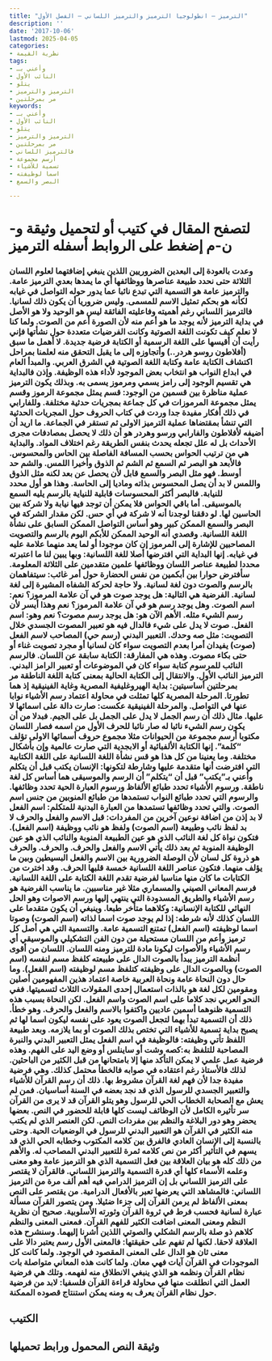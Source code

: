 ```yaml
---
title: "الترميز – انطولوجيا الترميز والترميز اللساني – الفصل الأول"
description: ''
date: '2017-10-06'
lastmod: 2025-04-05
categories:
- نظرية القيمة
tags:
- وأعني بـ
- النائب الأول
- يتلو
- الترميز والترميز
- مر بمرحلتين
keywords:
- وأعني بـ
- النائب الأول
- يتلو
- الترميز والترميز
- مر بمرحلتين
- فالترميز اللساني
- أرسم مجموعة
- تسمية للأشياء
- اسما لوظيفته
- البصر والسمع

---
```

# **لتصفح المقال في كتيب أو لتحميل وثيقة و-ن-م إضغط على الروابط أسفله** **الترميز**

### وعدت بالعودة إلى البعدين الضروريين اللذين ينبغي إضافتهما لعلوم اللسان الثلاثة حتى نحدد طبيعة عناصرها ووظائفها أي ما يمدها بعدي الترميز عامة. والترميز عامة هو التسمية التي تبدع نائبا عما يدور حوله التواصل في غيابه لكأنه هو بحكم تمثيل الاسم للمسمى. وليس ضروريا أن يكون ذلك لسانيا. فالترميز اللساني رغم أهميته وفاعليته الفائقة ليس هو الوحيد ولا هو الأصل في بداية الترميز لأنه يوجد ما هو أعم منه لأن الصورة أعم من الصوت. ولما كنا لا نعلم كيف تكونت اللغة الصوتية وكانت الفرضيات متعددة حول نشأتها فإني رأيت أن أقيسها على اللغة الرسمية أو الكتابة فرضية جديدة. لا أهمل ما سبق (أفلاطون روسو هردر..) وأتجاوزه إلى ما يقبل التحقق منه لعلمنا بمراحل اكتشاف الكتابة عامة وكتابة اللغة الصوتية في الشرق العربي. والمبدأ العام في ابداع النواب هو انتخاب بعض الموجود لأداء هذه الوظيفة. وإذن فالبداية هي تقسيم الوجود إلى رامز يسمي ومرموز يسمى به. وبذلك يكون الترميز عملية مناظرة بين قسمين من الوجود: قسم يمثل مجموعة الرموز وقسم يمثل مجموعة المرموزات في كل جماعة بمجريات حدثية مختلفة. وللفارابي في ذلك أفكار مفيدة جدا وردت في كتاب الحروف حول المجريات الحدثية التي تنشأ بمقتضاها عملية الترميز الاولى ثم تستقر في الجماعة. ما اريد أن أضيفه لأفلاطون والفارابي ورسو وهردر هو أن ذلك لا يحصل بمصادفات مجرى الأحداث بل له علل تجعله يحدث بنفس الطريقة رغم اختلاف المواد. والبداية هي من ترتيب الحواس بحسب المسافة الفاصلة بين الحاس والمحسوس. فالأبعد هو البصر ثم السمع ثم الشم ثم الذوق وأخيرا اللمس. والشم حد أوسط. فهو مثل البصر والسمع قابل لأن يحصل عن بعد لكنه مثل الذوق واللمس لا بد أن يصل المحسوس بذاته وماديا إلى الحاسة. وهذا هو أول محدد للنيابة. فالبصر أكثر المحسوسات قابلية للنياية بالرسم يليه السمع بالموسيقى. أما باقي الحواس فلا يمكن أن توجد فيها نيابة ولا شركة بين الحاسين لها. لو دققنا لوجدنا أنه لا شركة في أي حس. لكن مقدار الشركة في البصر والسمع الممكن كبير وهو أساس التواصل الممكن السابق على نشأة اللغة اللسانية. وقصدي أنه الوحيد الممكن للأبكم اليوم بالرسم والتصويت المصاحبين للإشارة إلى المرموز إن كان موجودا أو لما يعد منهما علامة عليه في غيابه. إنها البداية التي افترضها أصلا للغة اللسانية: وبها يبين لنا ما اعتبرته محددا لطبيعة عناصر اللسان ووظائفها علمين متقدمين على الثلاثة المعلومة. سأفترض حوارا بين أبكمين من نفس الحضارة حول أمر غائب: سيتفاهمان بالرسم والصوت دون لغة لسانية. ولا حاجة لحركة الشفاه المشيرة إلى لغة لسانية. الفرضية هي التالية: هل يوجد صوت هو في آن علامة المرموز؟ نعم: اسم الصوت. وهل يوجد رسم هو في آن علامة المرموز؟ نعم وهذا أيسر لأن رسم الشيء مثله. الأهم الآن هو: هل يوجد رسم مصوت؟ نعم وهو: اسم الفعل. صوت لا يدل على شيء فالدال فيه هو تعبير المصوت الجسدي خلال التصويت: مثل صه وحدك. التعبير البدني (رسم حي) المصاحب لاسم الفعل (صوت) يفيدان أمرا بعدم التصويت سواء كان لسانيا أو مجرد تصويت غناء أو حتى بكاء مصوت. وهذه هي المفارقة: الكتابة سابقة عن اللسان. فالرسم النائب للمرسوم كتابة سواء كان في الموضوعات أو تعبير الرامز البدني. الترميز النائب الأول. والانتقال إلى الكتابة الحالية بمعنى كتابة اللغة الناطقة مر بمرحلتين أساسيتين: بداية الهيروغليفية المصرية وغاية الفينيقية إذ هما تطورتا. المرحلة المصرية كلها تمثلت في محاولة اعتماد رسم الأشياء نوابا عنها في التواصل. والمرحلة الفينيقية عكست: صارت دالة على اسمائها لا عليها. مثال ذلك أن رسم الجمل لا يدل على الجمل بل على الجيم. فبدلا من أن يكون رسم الشيء نائبا له صار نائبا للحرف الأول من اسمه فصار اللسان مكتوبا أرسم مجموعة من الحيوانات مثلا مجموع حروف أسمائها الاولى تؤلف “كلمة”. إنها الكتابة الألفبائية أو الابجدية التي صارت عالمية وإن بأشكال مختلفة. وما يعنينا من كل هذا هو قس نشأة اللغة اللسانية على اللغة الكتابية التي افترضت أنها متقدمة عليها وشارطة لتكونها: الإنسان يكتب قبل أن يتكلم وأعني بـ”يكتب” قبل أن “يتكلم” أن الرسم والموسيقى هما أساس كل لغة ناطقة. ورسوم الأشياء تحدد طبائع الألفاظ ورسوم العبارة الحية تحدد وظائفها. والرسوم التي تحدد طبائع النواب تستمدها من طبائع المنوبين من جنس اسم الصوت. والتي تحدد وظائفها تستمدها من العبارة البدنية للمتكلم: اسم الفعل لا بد إذن من اضافة نوعين آخرين من المفردات: قبل الاسم والفعل والحرف لا بد لفظ نائب وطبيعة (اسم الصوت) ولفظ هو نائب ووظيفة (اسم الفعل). فتكون نواة كل لغة النائب الذي هو عين الطبيعة المنوبة والنائب الذي هو عين الوظيفة المنوبة ثم بعد ذلك يأتي الاسم والفعل والحرف. والحرف. والحرف هو ذروة كل لسان لأن الوصلة الضرورية بين الاسم والفعل البسيطين وبين ما يؤلف منهما. فتكون عناصر اللغة اللسانية خمسة قلبها الحرف. وقد اخترت من الكتابات ما كان منها مناسبا لفرضية تقدم اللغة الكتابة على اللغة اللسانية. فرسم المعاني الصيني والمسماري مثلا غير مناسبين. ما يناسب الفرضية هو رسم الأشياء والطريق المسدودة التي ينتهي إليها ورسم الاصوات وهو الحل النهائي للكتابة الإنسانية: وكلاهما متأخر طبعا. وينبغي أن يكون متقدما على اللسان كذلك لأنه شرطه: إذا لم يوجد صوت اسما لذاته (اسم الصوت) وصوتا اسما لوظيفته (اسم الفعل) تمتنع التسمية عامة. والتسمية التي هي أصل كل ترميز وأعم من اللسان مستحيلة من دون الفن التشكيلي والموسيقي أي رسم الأشياء والأصوات ليكونا مادة للترميز ومنه اللسان. اللسان من أقوى أنظمة الترميز يبدأ بالصوت الدال على طبيعته كلفظ مسم لنفسه (اسم الصوت) وبالصوت الدال على وظيفته كتلفظ مسم لوظيفته (اسم الفعل). وما حال دون النحاة عامة ونحاة العربية خاصة اعتماد هذين المفهومين أصلين ومقومين لكل لغة هو بالذات استعمال إحدى المقولات الثلاث لتسميتها. ففي النحو العربي نجد كلاما على اسم الصوت واسم الفعل. لكن النحاة بسبب هذه التسمية ظنوهما أسمين عاديين واكتفوا بالاسم والفعل والحرف. وهو خطأ. ذلك أن التسمية تبدأ بهما لتجعل الصوت يعود على نفسه ليكون اسما لها ثم يصبح بداية تسمية للأشياء التي تختص بذلك الصوت أو بما يلازمه. وبعد طبيعة اللفظ تأتي وظيفته: فالوظيفة في اسم الفعل يمثل التعبير البدني والنبرة المصاحبة للتلفظ به:كصه وشت أو ساينلس أو وضع اليد على الفهم. وهذه فرضية عمل علمي لا يمكن التأكد منها إلا بامتحانها من قبل الكثير من الباحثين. لذلك فالأستاذ رغم اعتقاده في صوابه فالخطأ محتمل كذلك. وهي فرضية مفيدة جدا لأن فهم لغة القرآن مشروط بها. ذلك أن رسم القرآن للأشياء والتعبير الجسدي للرسول الذي قد نجد بعضه في السنة أساسيان. فمن لم يعش مع الصحابة الخطاب الحي للرسول وهو يتلو القرآن قد لا يرى من القرآن سر تأثيره الكامل لأن الوظائف ليست كلها قابلة للحضور في النص. بعضها يحضر وهو دور البلاغة والنظم بين مفردات النص. لكن العنصر الذي لم يكتب منه الكثير في القرآن هو التعبير البدني للرسول في الوضعيات الحية. وحتى بالنسبة إلى الإنسان العادي فالفرق بين كلامه المكتوب وخطابه الحي الذي قد يسهم في التأثير أكثر من نص كلامه ثمرة للتعبير البدني المصاحب له. والأهم من ذلك كله هو بيان العلاقة بين فعل التسمية الذي هو الترميز عامة وهو معنى وعلمه الأسماء كلها أي قدرة التسمية والترميز اللساني. فالقرآن لا يقتصر على الترميز اللساني بل إن الترميز الدرامي فيه أهم ألف مرة من الترميز اللساني: فالمشاهد التي يعرضها تعبر بالأفعال الدرامية. من يقتصر على النص بمعنى الألفاظ لم يرمن القرآن إلى جزءا ضئيلا. ومن يتصور القرآن مسألة عبارة لسانية فحسب فرط في ثروة القرآن وثورته الأسلوبية. صحيح أن نظرية النظم ومعنى المعنى اضافت الكثير للفهم القرآن. فمعنى المعنى والنظم كلاهم ذو صلة بالرسم الشكلي والصوتي اللذين أشرنا إليهما. وسنشرح هذه العلاقة لاحقا. لكنها لم تفهم على حقيقتها: فالمعنى الأول رسم يعتبر دالا على معنى ثان هو الدال على المعنى المقصود في الوجود. ولما كانت كل الموجودات في القرآن آيات فهي معان. ولما كانت هذه المعاني متواصلة بات نظام القرآن ونظمه هو الذي ينبغي الانطلاق منه لفهمه. وتلك هي فرضية العمل التي انطلقت منها في محاولة قراءة القرآن فلسفيا: لابد من فرضية حول نظام القرآن يعرف به ومنه يمكن استنتاج قصوده الممكنة.

## الكتيب

## وثيقة النص المحمول ورابط تحميلها

###
